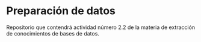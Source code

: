 # Preparación de datos
Repositorio que contendrá actividad número 2.2 de la materia de extracción de conocimientos de bases de datos.
